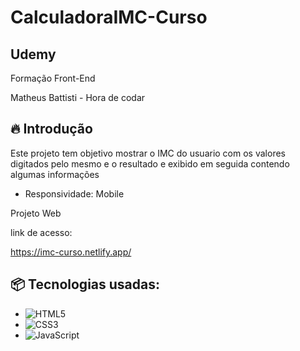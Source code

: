 <h1>CalculadoraIMC-Curso</h1>

<h2>Udemy</h2>
Formação Front-End

Matheus Battisti - Hora de codar


## 🔥 Introdução

Este projeto tem objetivo mostrar o IMC do usuario com os valores digitados pelo mesmo e o resultado e exibido em seguida contendo algumas informações
- Responsividade: Mobile

Projeto Web

link de acesso:

https://imc-curso.netlify.app/

## 📦 Tecnologias usadas:

- ![HTML5](https://img.shields.io/badge/html5-%23E34F26.svg?style=for-the-badge&logo=html5&logoColor=white)
-	![CSS3](https://img.shields.io/badge/css3-%231572B6.svg?style=for-the-badge&logo=css3&logoColor=white)
-	![JavaScript](https://img.shields.io/badge/javascript-%23323330.svg?style=for-the-badge&logo=javascript&logoColor=%23F7DF1E)

